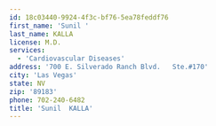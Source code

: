 ```yaml
---
id: 18c03440-9924-4f3c-bf76-5ea78feddf76
first_name: 'Sunil '
last_name: KALLA
license: M.D.
services:
  - 'Cardiovascular Diseases'
address: '700 E. Silverado Ranch Blvd.   Ste.#170'
city: 'Las Vegas'
state: NV
zip: '89183'
phone: 702-240-6482
title: 'Sunil  KALLA'
---
```

